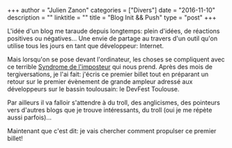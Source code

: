 +++
author = "Julien Zanon"
categories = ["Divers"]
date = "2016-11-10"
description = ""
linktitle = ""
title = "Blog Init && Push"
type = "post"
+++

L'idée d'un blog me taraude depuis longtemps: plein d'idées, de réactions positives ou négatives...
Une envie de partage au travers d'un outil qu'on utilise tous les jours en tant que développeur: Internet.

Mais lorsqu'on se pose devant l'ordinateur, les choses se compliquent avec ce terrible 
[Syndrome de l'imposteur](https://fr.wikipedia.org/wiki/Syndrome_de_l%27imposteur) qui nous prend.
Après des mois de tergiversations, je l'ai fait: 
j'écris ce premier billet tout en préparant un retour sur le premier évènement de grande ampleur 
adressé aux développeurs sur le bassin toulousain: le DevFest Toulouse.

Par ailleurs il va falloir s'attendre à du troll, des anglicismes, des pointeurs vers d'autres blogs que je trouve intéressants,
 du troll (oui je me répète aussi parfois)... 

Maintenant que c'est dit: je vais chercher comment propulser ce premier billet!
